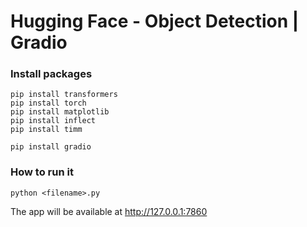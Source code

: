 Hugging Face - Object Detection | Gradio 
=========================================

### Install packages
```
pip install transformers
pip install torch
pip install matplotlib
pip install inflect
pip install timm
```

```
pip install gradio
```

### How to run it
```
python <filename>.py
```
The app will be available at http://127.0.0.1:7860
